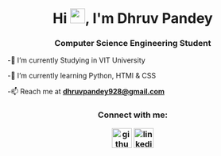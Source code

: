<h1 align="center">Hi <img src="https://raw.githubusercontent.com/MartinHeinz/MartinHeinz/master/wave.gif" width="30px">, I'm Dhruv Pandey</h1>
<h3 align="center">Computer Science Engineering Student</h3>


-🔭 I’m currently Studying in VIT University



-🌱 I’m currently learning Python, HTMl & CSS

-📫 Reach me at **dhruvpandey928@gmail.com**
<h3 align="Center">Connect with me:
<p align="Center">

[<img src="https://img.icons8.com/material-outlined/24/000000/github.png" alt='github' height='40'>](https://github.com/Dhruvpandey08)  [<img src='https://img.icons8.com/cute-clipart/64/000000/linkedin.png' alt='linkedin' height='40'>](https://www.linkedin.com/in/dhruvpandey08)
</h3>
</p>
